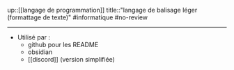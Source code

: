 up::[[langage de programmation]]
title::"langage de balisage léger (formattage de texte)"
#informatique #no-review 

----

 - Utilisé par :
     - github pour les README
     - obsidian
     - [[discord]] (version simplifiée)
 